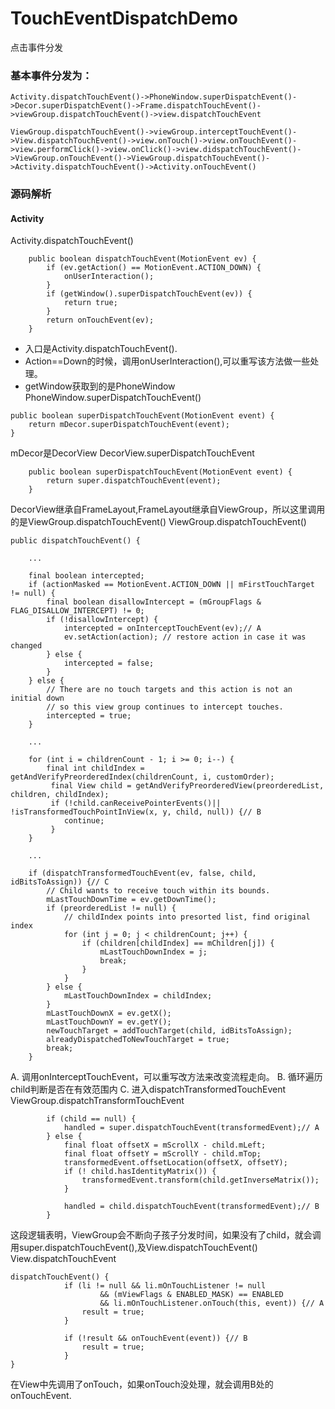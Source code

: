 # TouchEventDispatchDemo
点击事件分发
### 基本事件分发为：
```
Activity.dispatchTouchEvent()->PhoneWindow.superDispatchEvent()->Decor.superDispatchEvent()->Frame.dispatchTouchEvent()->viewGroup.dispatchTouchEvent()->view.dispatchTouchEvent
```
```
ViewGroup.dispatchTouchEvent()->viewGroup.interceptTouchEvent()->View.dispatchTouchEvent()->view.onTouch()->view.onTouchEvent()->view.performClick()->view.onClick()->view.didspatchTouchEvent()->ViewGroup.onTouchEvent()->ViewGroup.dispatchTouchEvent()->Activity.dispatchTouchEvent()->Activity.onTouchEvent()
```
### 源码解析
#### Activity
Activity.dispatchTouchEvent()
```
    public boolean dispatchTouchEvent(MotionEvent ev) {
        if (ev.getAction() == MotionEvent.ACTION_DOWN) {
            onUserInteraction();
        }
        if (getWindow().superDispatchTouchEvent(ev)) {
            return true;
        }
        return onTouchEvent(ev);
    }
```
* 入口是Activity.dispatchTouchEvent().
* Action==Down的时候，调用onUserInteraction(),可以重写该方法做一些处理。
* getWindow获取到的是PhoneWindow
PhoneWindow.superDispatchTouchEvent()
```
public boolean superDispatchTouchEvent(MotionEvent event) {
    return mDecor.superDispatchTouchEvent(event);
}
```
mDecor是DecorView
DecorView.superDispatchTouchEvent
```
    public boolean superDispatchTouchEvent(MotionEvent event) {
        return super.dispatchTouchEvent(event);
    }
```
DecorView继承自FrameLayout,FrameLayout继承自ViewGroup，所以这里调用的是ViewGroup.dispatchTouchEvent()
ViewGroup.dispatchTouchEvent()
```
public dispatchTouchEvent() {

    ...

    final boolean intercepted;
    if (actionMasked == MotionEvent.ACTION_DOWN || mFirstTouchTarget != null) {
        final boolean disallowIntercept = (mGroupFlags & FLAG_DISALLOW_INTERCEPT) != 0;
        if (!disallowIntercept) {
            intercepted = onInterceptTouchEvent(ev);// A
            ev.setAction(action); // restore action in case it was changed
        } else {
            intercepted = false;
        }
    } else {
        // There are no touch targets and this action is not an initial down
        // so this view group continues to intercept touches.
        intercepted = true;
    }

    ...

    for (int i = childrenCount - 1; i >= 0; i--) {
        final int childIndex = getAndVerifyPreorderedIndex(childrenCount, i, customOrder);
         final View child = getAndVerifyPreorderedView(preorderedList, children, childIndex);
         if (!child.canReceivePointerEvents()|| !isTransformedTouchPointInView(x, y, child, null)) {// B
            continue;
         }
    }

    ...

    if (dispatchTransformedTouchEvent(ev, false, child, idBitsToAssign)) {// C
        // Child wants to receive touch within its bounds.
        mLastTouchDownTime = ev.getDownTime();
        if (preorderedList != null) {
            // childIndex points into presorted list, find original index
            for (int j = 0; j < childrenCount; j++) {
                if (children[childIndex] == mChildren[j]) {
                    mLastTouchDownIndex = j;
                    break;
                }
            }
        } else {
            mLastTouchDownIndex = childIndex;
        }
        mLastTouchDownX = ev.getX();
        mLastTouchDownY = ev.getY();
        newTouchTarget = addTouchTarget(child, idBitsToAssign);
        alreadyDispatchedToNewTouchTarget = true;
        break;
    }
```
A. 调用onInterceptTouchEvent，可以重写改方法来改变流程走向。
B. 循环遍历child判断是否在有效范围内
C. 进入dispatchTransformedTouchEvent
ViewGroup.dispatchTransformTouchEvent
```
        if (child == null) {
            handled = super.dispatchTouchEvent(transformedEvent);// A
        } else {
            final float offsetX = mScrollX - child.mLeft;
            final float offsetY = mScrollY - child.mTop;
            transformedEvent.offsetLocation(offsetX, offsetY);
            if (! child.hasIdentityMatrix()) {
                transformedEvent.transform(child.getInverseMatrix());
            }

            handled = child.dispatchTouchEvent(transformedEvent);// B
        }
```
这段逻辑表明，ViewGroup会不断向子孩子分发时间，如果没有了child，就会调用super.dispatchTouchEvent(),及View.dispatchTouchEvent()
View.dispatchTouchEvent
```
dispatchTouchEvent() {
            if (li != null && li.mOnTouchListener != null
                    && (mViewFlags & ENABLED_MASK) == ENABLED
                    && li.mOnTouchListener.onTouch(this, event)) {// A
                result = true;
            }

            if (!result && onTouchEvent(event)) {// B
                result = true;
            }
}
```
在View中先调用了onTouch，如果onTouch没处理，就会调用B处的onTouchEvent.